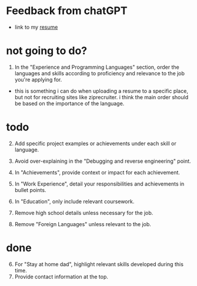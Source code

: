 # Feedback from chatGPT
- link to my [resume](/README.md)

# not going to do?
1. In the "Experience and Programming Languages" section, order the languages and skills according to proficiency and relevance to the job you're applying for.
  - this is something i can do when uploading a resume to a specific place, but not for recruiting sites like ziprecruiter. i think the main order should be based on the importance of the language.

# todo
2. Add specific project examples or achievements under each skill or language.

3. Avoid over-explaining in the "Debugging and reverse engineering" point.

4. In "Achievements", provide context or impact for each achievement.

5. In "Work Experience", detail your responsibilities and achievements in bullet points.

7. In "Education", only include relevant coursework.

8. Remove high school details unless necessary for the job.

9. Remove "Foreign Languages" unless relevant to the job.

# done
6. For "Stay at home dad", highlight relevant skills developed during this time.
10. Provide contact information at the top.

